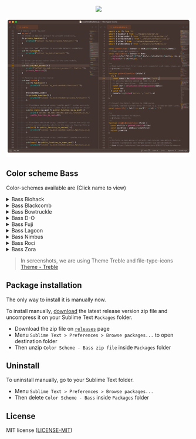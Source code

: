 <p align="center">
    <a href="" title="Sublime Version">
        <img src="https://img.shields.io/badge/Build_for_Sublime_text-4143-orange?style=flat&logo=sublime-text"/>
    </a>
</p>

![Color Scheme Bass](https://github.com/53v3n3d4/Color-Scheme-Bass/blob/main/assets/screenshots.gif)

## Color scheme Bass

Color-schemes available are (Click name to view)

<details>
  <summary>Bass Biohack</summary>
  <img src="https://github.com/53v3n3d4/Color-Scheme-Bass/blob/main/assets/screenshot-biohack.png" name="Biohack">
</details>
<details>
  <summary>Bass Blackcomb</summary>
  <img src="https://github.com/53v3n3d4/Color-Scheme-Bass/blob/main/assets/screenshot-blackcomb.png" name="Blackcomb">
</details>
<details>
  <summary>Bass Bowtruckle</summary>
  <img src="https://github.com/53v3n3d4/Color-Scheme-Bass/blob/main/assets/screenshot-bowtruckle.png" name="Bowtruckle">
</details>
<details>
  <summary>Bass D-O</summary>
  <img src="https://github.com/53v3n3d4/Color-Scheme-Bass/blob/main/assets/screenshot-d-o.png" name="D-O">
</details>
<details>
  <summary>Bass Fuji</summary>
  <img src="https://github.com/53v3n3d4/Color-Scheme-Bass/blob/main/assets/screenshot-fuji.png" name="Fuji">
</details>
<details>
  <summary>Bass Lagoon</summary>
  <img src="https://github.com/53v3n3d4/Color-Scheme-Bass/blob/main/assets/screenshot-lagoon.png" name="Lagoon">
</details>
<details>
  <summary>Bass Nimbus</summary>
  <img src="https://github.com/53v3n3d4/Color-Scheme-Bass/blob/main/assets/screenshot-nimbus.png" name="Nimbus">
</details>
<details>
  <summary>Bass Roci</summary>
  <img src="https://github.com/53v3n3d4/Color-Scheme-Bass/blob/main/assets/screenshot-roci.png" name="Roci">
</details>
<details>
  <summary>Bass Zora</summary>
  <img src="https://github.com/53v3n3d4/Color-Scheme-Bass/blob/main/assets/screenshot-zora.png" name="Zora">
</details>

> In screenshots, we are using Theme Treble and file-type-icons  
[Theme - Treble](https://github.com/53v3n3d4/Theme-Treble)  

## Package installation

The only way to install it is manually now.

To install manually, [download](https://github.com/53v3n3d4/Color-Scheme-Bass/releases) the latest release version zip file and uncompress it on your Sublime Text `Packages` folder.  
- Download the zip file on [`releases`](https://github.com/53v3n3d4/Color-Scheme-Bass/releases) page
- Menu `Sublime Text > Preferences > Browse packages...` to open destination folder
- Then unzip `Color Scheme - Bass zip file` inside `Packages` folder

## Uninstall

To uninstall manually, go to your Sublime Text folder.
- Menu `Sublime Text > Preferences > Browse packages...`
- Then delete `Color Scheme - Bass` inside `Packages` folder

## License

MIT license ([LICENSE-MIT](LICENSE))
